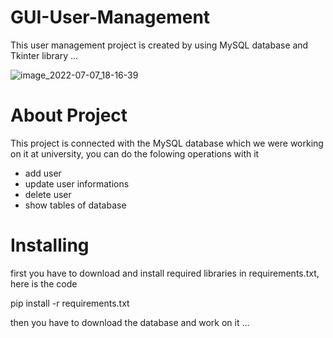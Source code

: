 # GUI-User-Management
This user management project is created by using MySQL database and Tkinter library ...


![image_2022-07-07_18-16-39](https://user-images.githubusercontent.com/77281736/177789289-5bd1cc38-3b15-4b68-99f8-d9cfd133dbfb.png)

# About Project

This project is connected with the MySQL database which we were working on it at university, you can do the folowing operations with it
* add user
* update user informations
* delete user
* show tables of database

# Installing
first you have to download and install required libraries in requirements.txt, here is the code

pip install -r requirements.txt

then you have to download the database and work on it ...
